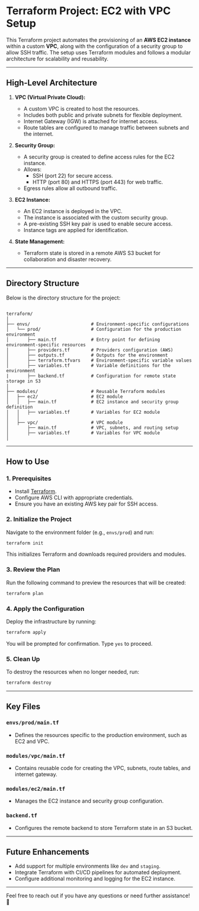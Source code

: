 
# Terraform Project: EC2 with VPC Setup

This Terraform project automates the provisioning of an **AWS EC2 instance** within a custom **VPC**, along with the configuration of a security group to allow SSH traffic. The setup uses Terraform modules and follows a modular architecture for scalability and reusability.

---

## High-Level Architecture

1. **VPC (Virtual Private Cloud):**
   - A custom VPC is created to host the resources.
   - Includes both public and private subnets for flexible deployment.
   - Internet Gateway (IGW) is attached for internet access.
   - Route tables are configured to manage traffic between subnets and the internet.

2. **Security Group:**
   - A security group is created to define access rules for the EC2 instance.
   - Allows:
     - SSH (port 22) for secure access.
     - HTTP (port 80) and HTTPS (port 443) for web traffic.
   - Egress rules allow all outbound traffic.

3. **EC2 Instance:**
   - An EC2 instance is deployed in the VPC.
   - The instance is associated with the custom security group.
   - A pre-existing SSH key pair is used to enable secure access.
   - Instance tags are applied for identification.

4. **State Management:**
   - Terraform state is stored in a remote AWS S3 bucket for collaboration and disaster recovery.

---

## Directory Structure

Below is the directory structure for the project:

```plaintext

terraform/
│
├── envs/                       # Environment-specific configurations
│   └── prod/                   # Configuration for the production environment
│       ├── main.tf             # Entry point for defining environment-specific resources
│       ├── providers.tf        # Providers configuration (AWS)
│       ├── outputs.tf          # Outputs for the environment
│       ├── terraform.tfvars    # Environment-specific variable values
│       ├── variables.tf        # Variable definitions for the environment
|       ├── backend.tf          # Configuration for remote state storage in S3
│
├── modules/                    # Reusable Terraform modules
│   ├── ec2/                    # EC2 module
│   │   ├── main.tf             # EC2 instance and security group definition
│   │   ├── variables.tf        # Variables for EC2 module
│   │
│   ├── vpc/                    # VPC module
│       ├── main.tf             # VPC, subnets, and routing setup
│       ├── variables.tf        # Variables for VPC module
│

```

---

## How to Use

### 1. Prerequisites
- Install [Terraform](https://www.terraform.io/downloads).
- Configure AWS CLI with appropriate credentials.
- Ensure you have an existing AWS key pair for SSH access.

### 2. Initialize the Project
Navigate to the environment folder (e.g., `envs/prod`) and run:

```bash
terraform init
```

This initializes Terraform and downloads required providers and modules.

### 3. Review the Plan
Run the following command to preview the resources that will be created:

```bash
terraform plan
```

### 4. Apply the Configuration
Deploy the infrastructure by running:

```bash
terraform apply
```

You will be prompted for confirmation. Type `yes` to proceed.

### 5. Clean Up
To destroy the resources when no longer needed, run:

```bash
terraform destroy
```

---

## Key Files

### `envs/prod/main.tf`
- Defines the resources specific to the production environment, such as EC2 and VPC.

### `modules/vpc/main.tf`
- Contains reusable code for creating the VPC, subnets, route tables, and internet gateway.

### `modules/ec2/main.tf`
- Manages the EC2 instance and security group configuration.

### `backend.tf`
- Configures the remote backend to store Terraform state in an S3 bucket.

---

## Future Enhancements
- Add support for multiple environments like `dev` and `staging`.
- Integrate Terraform with CI/CD pipelines for automated deployment.
- Configure additional monitoring and logging for the EC2 instance.

---

Feel free to reach out if you have any questions or need further assistance! 🚀
